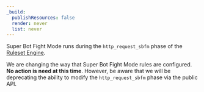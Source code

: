 ```yaml
---
_build:
  publishResources: false
  render: never
  list: never
---
```


Super Bot Fight Mode runs during the `http_request_sbfm` phase of the [Ruleset Engine](/ruleset-engine/about/phases/).

<Aside type='warning' header='Changes to SBFM Rulesets are incoming'>

We are changing the way that Super Bot Fight Mode rules are configured. **No action is need at this time**. However, be aware that we will be deprecating the ability to modify the `http_request_sbfm` phase via the public API.

</Aside>